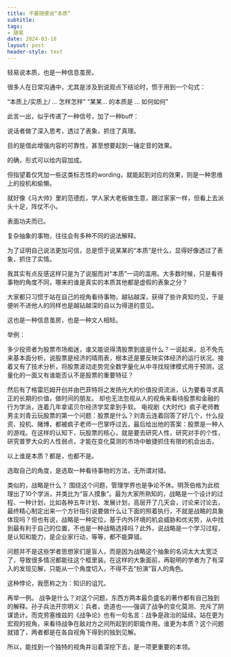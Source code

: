 ```yaml
---
title: 不要随便说“本质”
subtitle: 
tags: 
- 随笔
date: 2024-03-18
layout: post
header-style: text
---
```


轻易说本质，也是一种信息茧房。

很多人在日常沟通中，尤其是涉及到说观点下结论时，惯于用到一个句式：

“本质上/实质上/ ... 怎样怎样”
“某某... 的本质是 ... 如何如何”

此言一出，似乎传递了一种信号，加了一种buff：

说话者做了深入思考，透过了表象，抓住了真理。

目的是借此增强内容的可靠性，甚至想要起到一锤定音的效果。

的确，形式可以给内容加成。

但指望着仅凭加一些这类标志性的wording，就能起到对应的效果，则是一种思维上的投机和偷懒。

就好像《马大帅》里的范德彪，学人家大老板做生意，跟过家家一样，但看上去派头十足，阵仗不小。

表面功夫而已。




复杂抽象的事物，往往会有多种不同的说法解释。

为了证明自己说法更加可信，总是惯于说某某的“本质”是什么，显得好像透过了表象，抓住了实情。

我其实有点反感这样只是为了说服而对“本质”一词的滥用。大多数时候，只是看待事物的角度不同，哪来的谁是真实的本质其他都是虚假的表象之分？

大家都只习惯于站在自己的视角看待事物，越钻越深，获得了些许真知灼见，于是便听不进他人的同样也是越钻越深的自以为得道的意见。

这也是一种信息茧房，也是一种文人相轻。


举例：

多少投资者为股票市场痴迷，谁又能说得清股票到底是什么？一说起来，总不免先来基本面分析，说股票是经济的晴雨表，根本还是要反映实体经济的运行状况。接着又有了技术分析，将股票波动走势完全数字量化从中寻找规律模式用于预测，这量化的一面又有谁能否认不是股票的重要特征？

然后有了格雷厄姆开创并由巴菲特将之发扬光大的价值投资流派，认为要看寻求真正的长期的价值，做时间的朋友。
却也无法忽视从人的视角来看待股票和金融的行为学派，连着几年拿诺贝尔经济学奖拿到手软。
电视剧《大时代》疯子老师教男主刘青云玩股票的第一个问题：股票是什么？刘青云连着回答了好几个，什么投资、投机、赌博，都被疯子老师一巴掌呼过去，最后给出他的答案：股票是一种人的游戏。在这样的认知下，玩股票的核心，就是要去研究人性，研究对手的个性，研究普罗大众的人性弱点，才能在变化莫测的市场中敏捷抓住有限的机会出击。

以上谁是本质？都是，也都不是。

选取自己的角度，是选取一种看待事物的方法，无所谓对错。

类似的，战略是什么？
围绕这个问题，管理学界也是争论不休。明茨伯格为此梳理出了10个学派，并类比为“盲人摸象”。最为大家所熟知的，战略是一个设计的过程、一种计划，比如各种五年计划、发展计划，高层开了几天会，讨论来讨论去，最终精心制定出来一个方针指引说要做什么让下面的照着执行，不就是战略的具象体现吗？但也有说，战略是一种定位，基于内外环境的机会威胁和优劣势，从中找到最有利于自己的位置，不也是一种战略选择吗？此外，说战略是一个学习过程，是认知和能力，是企业家行动，等等，都不能算错。

问题并不是这些学者思想家们是盲人，而是因为战略这个抽象的名词太大太宽泛了，导致很多情况都能往这个框里装。在这样的大象面前，再聪明的学者为了有深入的发现见解，只能从一个角度切入，不得不去“扮演”盲人的角色。

这种悖论，我愿称之为：知识的诅咒。

再举一例。
战争是什么？对这个问题，东西方两本最负盛名的著作都有自己独到的解释。孙子兵法开宗明义：兵者，诡道也——强调了战争的变化莫测、充斥了阴谋诡计。而克劳塞维兹的《战争论》也有一句名言：战争是政治的延续。站在更为宏观的视角，来看待战争在敌对方之间所起到的职能作用。谁更为本质？这个问题就错了，两者都是在各自视角下得到的独到见解。

所以，能找到一个独特的视角并沿着深挖下去，是一项更重要的本领。